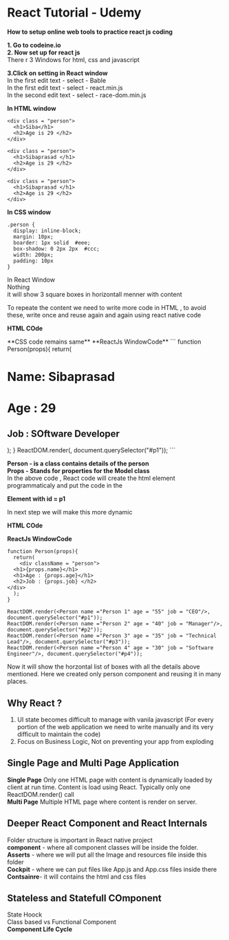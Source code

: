 # React Tutorial - Udemy 

**How to setup online web tools to practice react js coding**  
  
**1. Go to codeine.io  
2. Now set up for react js**  
There r 3 Windows for html, css and javascript  
  
**3.Click on setting in React window**  
In the first edit text - select - Bable  
In the first edit text - select -  react.min.js  
In the second edit text - select -  race-dom.min.js  
  
**In HTML window**    
```   
<div class = "person">
  <h1>Siba</h1>
  <h2>Age is 29 </h2>
</div>

<div class = "person">
  <h1>Sibaprasad </h1>
  <h2>Age is 29 </h2>
</div>

<div class = "person">
  <h1>Sibaprasad </h1>
  <h2>Age is 29 </h2>
</div>  
```   
  
**In CSS window**   
```   
.person {
  display: inline-block;
  margin: 10px;
  boarder: 1px solid  #eee;
  box-shadow: 0 2px 2px  #ccc;
  width: 200px;
  padding: 10px
} 
```   
In React Window  
Nothing   
it will show 3 square boxes in horizontall menner with content  

To repeate the content we need to write more code in HTML , to avoid these, write once and reuse again and again using react native code  
  
**HTML COde**    
<div id="p1"></div>    
**CSS code remains same**  
**ReactJs WindowCode**  
```  
function Person(props){
  return(
    <div className = "person">
  <h1>Name: Sibaprasad</h1>
  <h1>Age : 29</h1>
  <h2>Job : SOftware Developer </h2>
</div>
  );
}
ReactDOM.render(<Person/>, document.querySelector("#p1"));
```  

**Person - is a class contains details of the person**  
**Props - Stands for properties for the Model class**  
In the above code , React code will create the html element programmaticaly and put the code in the **<div> Element with id = p1**  
  
In next step we will make this more dynamic  
  
**HTML COde**    
<div id="p1"></div>  
<div id="p2"></div>  
<div id="p3"></div>  
<div id="p4"></div>  
  
**ReactJs WindowCode**  
```  
function Person(props){
  return(
    <div className = "person">
  <h1>{props.name}</h1>
  <h1>Age : {props.age}</h1>
  <h2>Job : {props.job} </h2>
</div>
  );
}

ReactDOM.render(<Person name ="Person 1" age = "55" job = "CEO"/>, document.querySelector("#p1"));
ReactDOM.render(<Person name ="Person 2" age = "40" job = "Manager"/>, document.querySelector("#p2"));
ReactDOM.render(<Person name ="Person 3" age = "35" job = "Technical Lead"/>, document.querySelector("#p3"));
ReactDOM.render(<Person name ="Person 4" age = "30" job = "Software Engineer"/>, document.querySelector("#p4")); 
```    
  
Now it will show the horzontal list of boxes with all the details above mentioned. Here we created only person component and reusing it in many places.  
  
##  Why React ?  
1. UI state becomes difficult to manage with vanila javascript (For every portion of the web application we need to write manually and its very difficult to maintain the code)  
2. Focus on Business Logic, Not on preventing your app from exploding  
  
## Single Page and Multi Page Application  
**Single Page** Only one HTML page with content is dynamically loaded by client at run time. Content is load using React. Typically only one ReactDOM.render() call  
**Multi Page** Multiple HTML page where content is render on server.  
 
 ##  Deeper React Component and React Internals  
 Folder structure is important in React native project  
 **component** - where all component classes will be inside the folder.  
 **Asserts** - where we will put all the Image and resources file inside this folder  
 **Cockpit** - where we can put files like App.js and App.css files inside there  
 **Contsainre**- it will contains the html and css files  
   
 ##  Stateless and Statefull COmponent  
 State Hoock  
 Class based vs Functional Component  
 **Component Life Cycle**  
 



